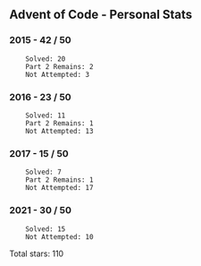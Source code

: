 ## Advent of Code - Personal Stats
### 2015 - 42 / 50
```
	Solved: 20
	Part 2 Remains: 2
	Not Attempted: 3
```
### 2016 - 23 / 50
```
	Solved: 11
	Part 2 Remains: 1
	Not Attempted: 13
```
### 2017 - 15 / 50
```
	Solved: 7
	Part 2 Remains: 1
	Not Attempted: 17
```
### 2021 - 30 / 50
```
	Solved: 15
	Not Attempted: 10
```
Total stars: 110
